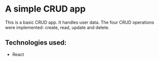 # A simple CRUD app

This is a basic CRUD app. It handles user data. The four CRUD operations were implemented: create, read, update and delete. 

## Technologies used:

- React
